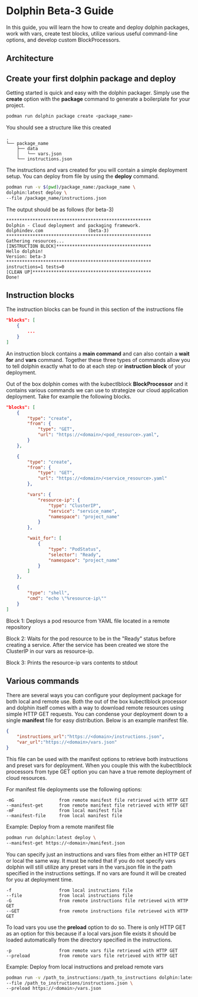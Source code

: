 # Dolphin Beta-3 Guide

In this guide, you will learn the how to create and deploy dolphin packages, work with vars, create test blocks, utilize various useful command-line options, and develop custom BlockProcessors.

## Architecture

## Create your first dolphin package and deploy

Getting started is quick and easy with the dolphin packager. Simply use the **create** option with the **package** command to generate a boilerplate for your project. 

```bash
podman run dolphin package create <package_name>
```

You should see a structure like this created

```
.
└── package_name
    ├── data
    │   └── vars.json
    └── instructions.json
```

The instructions and vars created for you will contain a simple deployment setup. You can deploy from file by using the **deploy** command.

```bash
podman run -v $(pwd)/package_name:/package_name \
dolphin:latest deploy \
--file /package_name/instructions.json
```

The output should be as follows (for beta-3)

```
*******************************************************
Dolphin - Cloud deployment and packaging framework.
dolphindev.com				   (beta-3)
*******************************************************
Gathering resources...
[INSTRUCTION BLOCK]************************************
Hello dolphin!
Version: beta-3
*******************************************************
instructions=1 tests=0
[CLEAN UP]*********************************************
Done!
```

## Instruction blocks

The instruction blocks can be found in this section of the instructions file

```json
"blocks": [
    {
        ...
    }
]
```

An instruction block contains a **main command** and can also contain a **wait for** and **vars** command. Together these three types of commands allow you to tell dolphin exactly what to do at each step or **instruction block** of your deployment.

Out of the box dolphin comes with the kubectlblock **BlockProcessor** and it contains various commands we can use to strategize our cloud application deployment. Take for example the following blocks.

```json
"blocks": [
    {
        "type": "create",
        "from": {
        	"type": "GET",
        	"url": "https://<domain>/<pod_resource>.yaml",
        }
    },

    {
    	"type": "create",
    	"from": {
    		"type": "GET",
    		"url": "https://<domain>/<service_resource>.yaml"
    	},

    	"vars": {
    		"resource-ip": {
    			"type": "ClusterIP",
    			"service": "service_name",
    			"namespace": "project_name"
    		}
    	},

    	"wait_for": [
    		{
    			"type": "PodStatus",
    			"selector": "Ready",
    			"namespace": "project_name"
    		}
    	]
    },

    {
    	"type": "shell",
    	"cmd": "echo \"%resource-ip\""
    }
]
```

Block 1: Deploys a pod resource from YAML file located in a remote repository

Block 2: Waits for the pod resource to be in the "Ready" status before creating a service. After the service has been created we store the ClusterIP in our vars as resource-ip.

Block 3: Prints the resource-ip vars contents to stdout

## Various commands

There are several ways you can configure your deployment package for both local and remote use. Both the out of the box kubectlblock processor and dolphin itself comes with a way to download remote resources using simple HTTP GET requests. You can condense your deployment down to a single **manifest** file for easy distribution. Below is an example manifest file.

```json
{
	"instructions_url":"https://<domain>/instructions.json",
	"var_url":"https://<domain>/vars.json"
}
```

This file can be used with the manifest options to retrieve both instructions and preset vars for deployment. When you couple this with the kubectlblock processors from type GET option you can have a true remote deployment of cloud resources.

For manifest file deployments use the following options:

```
-mG 				from remote manifest file retrieved with HTTP GET
--manifest-get 		from remote manifest file retrieved with HTTP GET
-mF 				from local manifest file
--manifest-file 	from local manifest file
```

Example: Deploy from a remote manifest file
```bash
podman run dolphin:latest deploy \
--manifest-get https://<domain>/manifest.json
```

You can specify just an instructions and vars files from either an HTTP GET or local the same way. It must be noted that if you do not specify vars dolphin will still utilize any preset vars in the vars.json file in the path specified in the instructions settings. If no vars are found it will be created for you at deployment time.

```
-f 					from local instructions file
--file 				from local instructions file
-G 					from remote instructions file retrieved with HTTP GET
--GET 				from remote instructions file retrieved with HTTP GET
```

To load vars you use the **preload** option to do so. There is only HTTP GET as an option for this because if a local vars.json file exists it should be loaded automatically from the directory specified in the instructions.

```
-p 					from remote vars file retrieved with HTTP GET
--preload 			from remote vars file retrieved with HTTP GET
```

Example: Deploy from local instructions and preload remote vars
```bash
podman run -v /path_to_instructions:/path_to_instructions dolphin:latest deploy \
--file /path_to_instructions/instructions.json \
--preload https://<domain>/vars.json
```


